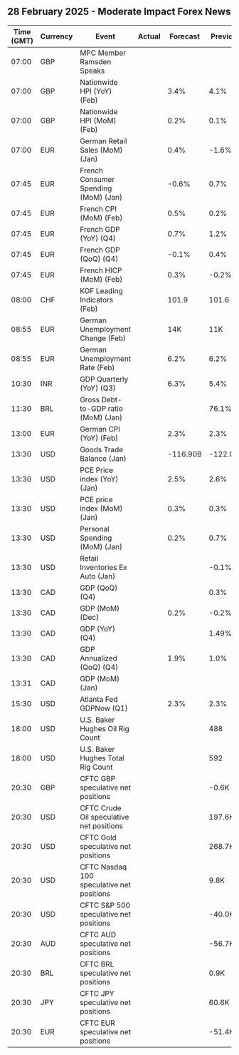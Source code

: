 ## 28 February 2025 - Moderate Impact Forex News

| Time (GMT) | Currency | Event | Actual | Forecast | Previous |
|------|----------|-------|--------|----------|----------|
| 07:00 | GBP | MPC Member Ramsden Speaks |  |  |  |
| 07:00 | GBP | Nationwide HPI (YoY) (Feb) |  | 3.4% | 4.1% |
| 07:00 | GBP | Nationwide HPI (MoM) (Feb) |  | 0.2% | 0.1% |
| 07:00 | EUR | German Retail Sales (MoM) (Jan) |  | 0.4% | -1.6% |
| 07:45 | EUR | French Consumer Spending (MoM) (Jan) |  | -0.6% | 0.7% |
| 07:45 | EUR | French CPI (MoM) (Feb) |  | 0.5% | 0.2% |
| 07:45 | EUR | French GDP (YoY) (Q4) |  | 0.7% | 1.2% |
| 07:45 | EUR | French GDP (QoQ) (Q4) |  | -0.1% | 0.4% |
| 07:45 | EUR | French HICP (MoM) (Feb) |  | 0.3% | -0.2% |
| 08:00 | CHF | KOF Leading Indicators (Feb) |  | 101.9 | 101.6 |
| 08:55 | EUR | German Unemployment Change (Feb) |  | 14K | 11K |
| 08:55 | EUR | German Unemployment Rate (Feb) |  | 6.2% | 6.2% |
| 10:30 | INR | GDP Quarterly (YoY) (Q3) |  | 6.3% | 5.4% |
| 11:30 | BRL | Gross Debt-to-GDP ratio (MoM) (Jan) |  |  | 76.1% |
| 13:00 | EUR | German CPI (YoY) (Feb) |  | 2.3% | 2.3% |
| 13:30 | USD | Goods Trade Balance (Jan) |  | -116.90B | -122.01B |
| 13:30 | USD | PCE Price index (YoY) (Jan) |  | 2.5% | 2.6% |
| 13:30 | USD | PCE price index (MoM) (Jan) |  | 0.3% | 0.3% |
| 13:30 | USD | Personal Spending (MoM) (Jan) |  | 0.2% | 0.7% |
| 13:30 | USD | Retail Inventories Ex Auto (Jan) |  |  | -0.1% |
| 13:30 | CAD | GDP (QoQ) (Q4) |  |  | 0.3% |
| 13:30 | CAD | GDP (MoM) (Dec) |  | 0.2% | -0.2% |
| 13:30 | CAD | GDP (YoY) (Q4) |  |  | 1.49% |
| 13:30 | CAD | GDP Annualized (QoQ) (Q4) |  | 1.9% | 1.0% |
| 13:31 | CAD | GDP (MoM) (Jan) |  |  |  |
| 15:30 | USD | Atlanta Fed GDPNow (Q1) |  | 2.3% | 2.3% |
| 18:00 | USD | U.S. Baker Hughes Oil Rig Count |  |  | 488 |
| 18:00 | USD | U.S. Baker Hughes Total Rig Count |  |  | 592 |
| 20:30 | GBP | CFTC GBP speculative net positions |  |  | -0.6K |
| 20:30 | USD | CFTC Crude Oil speculative net positions |  |  | 197.6K |
| 20:30 | USD | CFTC Gold speculative net positions |  |  | 268.7K |
| 20:30 | USD | CFTC Nasdaq 100 speculative net positions |  |  | 9.8K |
| 20:30 | USD | CFTC S&P 500 speculative net positions |  |  | -40.0K |
| 20:30 | AUD | CFTC AUD speculative net positions |  |  | -56.7K |
| 20:30 | BRL | CFTC BRL speculative net positions |  |  | 0.9K |
| 20:30 | JPY | CFTC JPY speculative net positions |  |  | 60.6K |
| 20:30 | EUR | CFTC EUR speculative net positions |  |  | -51.4K |
